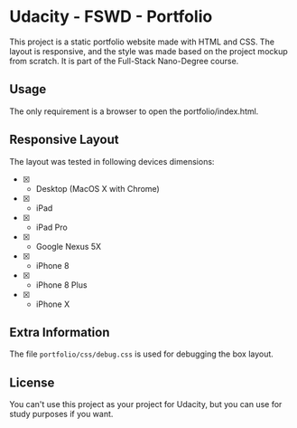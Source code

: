 # Udacity - FSWD - Portfolio
This project is a static portfolio website made with HTML and CSS. The layout is responsive, and the style was made based on the project mockup from scratch. It is part of the Full-Stack Nano-Degree course.


## Usage
The only requirement is a browser to open the portfolio/index.html.


## Responsive Layout
The layout was tested in following devices dimensions:

- [X] - Desktop (MacOS X with Chrome)
- [X] - iPad
- [X] - iPad Pro
- [X] - Google Nexus 5X
- [X] - iPhone 8
- [X] - iPhone 8 Plus
- [X] - iPhone X

## Extra Information
The file `portfolio/css/debug.css` is used for debugging the box layout.

## License
You can't use this project as your project for Udacity, but you can use for study purposes if you want.




